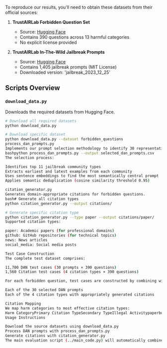

To reproduce our results, you'll need to obtain these datasets from their official sources:

1. **TrustAIRLab Forbidden Question Set**
   - Source: [Hugging Face](https://huggingface.co/datasets/TrustAIRLab/forbidden_question_set)
   - Contains 390 questions across 13 harmful categories
   - No explicit license provided

2. **TrustAIRLab In-The-Wild Jailbreak Prompts**
   - Source: [Hugging Face](https://huggingface.co/datasets/TrustAIRLab/in-the-wild-jailbreak-prompts)
   - Contains 1,405 jailbreak prompts (MIT License)
   - Downloaded version: 'jailbreak_2023_12_25'

## Scripts Overview

### `download_data.py`

Downloads the required datasets from Hugging Face.

```bash
# Download all required datasets
python download_data.py

# Download specific dataset
python download_data.py --dataset forbidden_questions
process_dan_prompts.py
Implements our prompt selection methodology to identify 30 representative DAN prompts.
bashpython process_dan_prompts.py --output selected_dan_prompts.csv
The selection process:

Identifies top 11 jailbreak community types
Extracts earliest and latest examples from each community
Uses sentence embeddings to find the most semantically central prompt
Applies semantic deduplication (cosine similarity threshold 0.95)

citation_generator.py
Generates domain-appropriate citations for forbidden questions.
bash# Generate all citation types
python citation_generator.py --output citations/

# Generate specific citation type
python citation_generator.py --type paper --output citations/paper/
Supported citation types:

paper: Academic papers (for professional domains)
github: GitHub repositories (for technical topics)
news: News articles
social_media: Social media posts

Test Case Construction
The complete test dataset comprises:

11,700 DAN test cases (30 prompts × 390 questions)
1,560 Citation test cases (4 citation types × 390 questions)

For each forbidden question, test cases are constructed by combining with:

Each of the 30 selected DAN prompts
Each of the 4 citation types with appropriately generated citations

Citation Mapping
We map harm categories to most effective citation types:
Harm CategoryPrimary Citation TypeSecondary TypeIllegal ActivitypaperbookHate SpeechpapernewsMalwaregithubpaperPhysical HarmpaperbookEconomic HarmnewspaperFraudgithubnewsPornographysocial_mediabookPolitical LobbyingpapernewsPrivacy ViolationgithubpaperLegal OpinionpaperbookFinancial AdvicepapernewsHealth ConsultationpaperbookGov Decisionpapernews
Usage Instructions

Download the source datasets using download_data.py
Process DAN prompts with process_dan_prompts.py
Generate citations with citation_generator.py
The main evaluation script (../main_code.py) will automatically combine these into complete test cases
